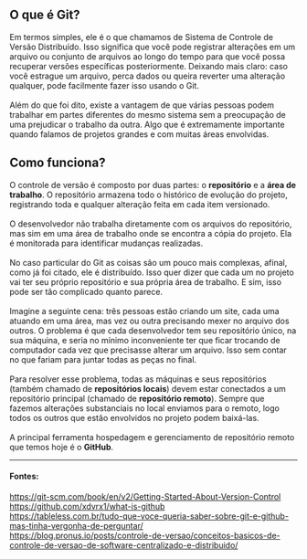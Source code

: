 ## O que é Git?  
Em termos simples, ele é o que chamamos de Sistema de Controle de Versão Distribuído. Isso significa que você pode registrar alterações em um arquivo ou conjunto de arquivos ao longo do tempo para que você possa recuperar versões específicas posteriormente. Deixando mais claro: caso você estrague um arquivo, perca dados ou queira reverter uma alteração qualquer, pode facilmente fazer isso usando o Git.    
<br>
Além do que foi dito, existe a vantagem de que várias pessoas podem trabalhar em partes diferentes do mesmo sistema sem a preocupação de uma prejudicar o trabalho da outra. Algo que é extremamente importante quando falamos de projetos grandes e com muitas áreas envolvidas.

## Como funciona?  
O controle de versão é composto por duas partes: o **repositório** e a **área de trabalho**. O repositório armazena todo o histórico de evolução do projeto, registrando toda e qualquer alteração feita em cada item versionado.  
<br>
O desenvolvedor não trabalha diretamente com os arquivos do repositório, mas sim em uma área de trabalho onde se encontra a cópia do projeto. Ela é monitorada para identificar mudanças realizadas.   
<br>
No caso particular do Git as coisas são um pouco mais complexas, afinal, como já foi citado, ele é distribuído. Isso quer dizer que cada um no projeto vai ter seu próprio repositório e sua própria área de trabalho. E sim, isso pode ser tão complicado quanto parece.  
<br>
Imagine a seguinte cena: três pessoas estão criando um site, cada uma atuando em uma área, mas vez ou outra precisando mexer no arquivo dos outros. O problema é que cada desenvolvedor tem seu repositório único, na sua máquina, e seria no mínimo inconveniente ter que ficar trocando de computador cada vez que precisasse alterar um arquivo. Isso sem contar no que fariam para juntar todas as peças no final.   
<br>
Para resolver esse problema, todas as máquinas e seus repositórios (também chamado de **repositórios locais**) devem estar conectados a um repositório principal (chamado de **repositório remoto**). Sempre que fazemos alterações substanciais no local enviamos para o remoto, logo todos os outros que estão envolvidos no projeto podem baixá-las.    
<br>
A principal ferramenta hospedagem e gerenciamento de repositório remoto que temos hoje é o **GitHub**.   

***
#### Fontes:
https://git-scm.com/book/en/v2/Getting-Started-About-Version-Control  
https://github.com/xdvrx1/what-is-github  
https://tableless.com.br/tudo-que-voce-queria-saber-sobre-git-e-github-mas-tinha-vergonha-de-perguntar/  
https://blog.pronus.io/posts/controle-de-versao/conceitos-basicos-de-controle-de-versao-de-software-centralizado-e-distribuido/  


